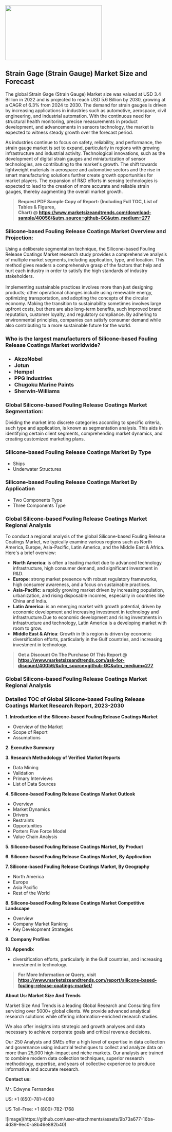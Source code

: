 <p><img class="alignnone size-medium wp-image-20088" src="https://ffe5etoiles.com/wp-content/uploads/2024/12/MST1-300x171.png" alt="" width="300" height="171" /></p><h2>Strain Gage (Strain Gauge) Market Size and Forecast</h2><p>The global Strain Gage (Strain Gauge) Market size was valued at USD 3.4 Billion in 2022 and is projected to reach USD 5.6 Billion by 2030, growing at a CAGR of 6.3% from 2024 to 2030. The demand for strain gauges is driven by increasing applications in industries such as automotive, aerospace, civil engineering, and industrial automation. With the continuous need for structural health monitoring, precise measurements in product development, and advancements in sensors technology, the market is expected to witness steady growth over the forecast period.</p><p>As industries continue to focus on safety, reliability, and performance, the strain gauge market is set to expand, particularly in regions with growing infrastructure and industrial activity. Technological innovations, such as the development of digital strain gauges and miniaturization of sensor technologies, are contributing to the market's growth. The shift towards lightweight materials in aerospace and automotive sectors and the rise in smart manufacturing solutions further create growth opportunities for market players. The expansion of R&D efforts in sensing technologies is expected to lead to the creation of more accurate and reliable strain gauges, thereby augmenting the overall market growth.</p></p><blockquote id="" class=""><strong>Request PDF Sample Copy of Report: (Including Full TOC, List of Tables &amp; Figures, Chart)&nbsp;@&nbsp;<strong><a href="https://www.marketsizeandtrends.com/download-sample/40056/&utm_source=github-GC&utm_medium=277" target="_blank">https://www.marketsizeandtrends.com/download-sample/40056/&utm_source=github-GC&utm_medium=277</a></strong></strong></blockquote><h3 id="" class="">Silicone-based Fouling Release Coatings Market&nbsp;Overview and Projection:</h3><p id="" class="">Using a deliberate segmentation technique, the Silicone-based Fouling Release Coatings Market research study provides a comprehensive analysis of multiple market segments, including application, type, and location. This method gives readers a comprehensive grasp of the factors that help and hurt each industry in order to satisfy the high standards of industry stakeholders. <br /> <br />Implementing sustainable practices involves more than just designing products; other operational changes include using renewable energy, optimizing transportation, and adopting the concepts of the circular economy. Making the transition to sustainability sometimes involves large upfront costs, but there are also long-term benefits, such improved brand reputation, customer loyalty, and regulatory compliance. By adhering to environmental principles, companies can satisfy consumer demand while also contributing to a more sustainable future for the world.</p><h3 id="" class="">Who is the largest manufacturers of&nbsp;Silicone-based Fouling Release Coatings Market worldwide?</h3><h3 class=""><p><ul><li>AkzoNobel </li><li> Jotun </li><li> Hempel </li><li> PPG Industries </li><li> Chugoku Marine Paints </li><li> Sherwin-Williams</li></ul></p></h3><h3 id="" class="">Global&nbsp;Silicone-based Fouling Release Coatings Market Segmentation:</h3><p id="" class="">Dividing the market into discrete categories according to specific criteria, such type and application, is known as segmentation analysis. This aids in identifying certain client segments, comprehending market dynamics, and creating customized marketing plans.</p><h3 id="" class="">Silicone-based Fouling Release Coatings Market&nbsp;By Type</h3><p><p><ul><li>Ships </li><li> Underwater Structures</p></li></ul></p></p><h3 id="" class="">Silicone-based Fouling Release Coatings Market&nbsp;By Application</h3><p class=""><p><ul><li>Two Components Type </li><li> Three Components Type</li></ul></p></p><h3 id="" class="">Global Silicone-based Fouling Release Coatings Market Regional Analysis</h3><p id="" class="">To conduct a regional analysis of the global Silicone-based Fouling Release Coatings Market, we typically examine various regions such as North America, Europe, Asia-Pacific, Latin America, and the Middle East &amp; Africa. Here's a brief overview:</p><ul><li><strong>North America</strong>: is often a leading market due to advanced technology infrastructure, high consumer demand, and significant investment in R&amp;D.</li><li><strong>Europe</strong>: strong market presence with robust regulatory frameworks, high consumer awareness, and a focus on sustainable practices.</li><li><strong>Asia-Pacific</strong>: a rapidly growing market driven by increasing population, urbanization, and rising disposable incomes, especially in countries like China and India.</li><li><strong>Latin America</strong>: is an emerging market with growth potential, driven by economic development and increasing investment in technology and infrastructure.Due to economic development and rising investments in infrastructure and technology, Latin America is a developing market with room to grow.</li><li><strong>Middle East &amp; Africa</strong>: Growth in this region is driven by economic diversification efforts, particularly in the Gulf countries, and increasing investment in technology.</li></ul><blockquote id="" class=""><strong>Get a Discount On The Purchase Of This Report @ <strong><a href="https://www.marketsizeandtrends.com/ask-for-discount/40056/&utm_source=github-GC&utm_medium=277" target="_blank">https://www.marketsizeandtrends.com/ask-for-discount/40056/&utm_source=github-GC&utm_medium=277</a></strong></strong></blockquote><h3 id="" class="">Global Silicone-based Fouling Release Coatings Market Regional Analysis</h3><h3 id="" class="">Detailed TOC of Global Silicone-based Fouling Release Coatings Market Research Report, 2023-2030</h3><p id="" class=""><strong>1. Introduction of the Silicone-based Fouling Release Coatings Market</strong></p><ul><li>Overview of the Market</li><li>Scope of Report</li><li>Assumptions</li></ul><p id="" class=""><strong>2. Executive Summary</strong></p><p id="" class=""><strong>3. Research Methodology of Verified Market Reports</strong></p><ul><li>Data Mining</li><li>Validation</li><li>Primary Interviews</li><li>List of Data Sources</li></ul><p id="" class=""><strong>4. Silicone-based Fouling Release Coatings Market Outlook</strong></p><ul><li>Overview</li><li>Market Dynamics</li><li>Drivers</li><li>Restraints</li><li>Opportunities</li><li>Porters Five Force Model</li><li>Value Chain Analysis</li></ul><p id="" class=""><strong>5. Silicone-based Fouling Release Coatings Market, By Product</strong></p><p id="" class=""><strong>6. Silicone-based Fouling Release Coatings Market, By Application</strong></p><p id="" class=""><strong>7. Silicone-based Fouling Release Coatings Market, By Geography</strong></p><ul><li>North America</li><li>Europe</li><li>Asia Pacific</li><li>Rest of the World</li></ul><p id="" class=""><strong>8. Silicone-based Fouling Release Coatings Market Competitive Landscape</strong></p><ul><li>Overview</li><li>Company Market Ranking</li><li>Key Development Strategies</li></ul><p id="" class=""><strong>9. Company Profiles</strong></p><p id="" class=""><strong>10. Appendix</strong></p><ul><li>diversification efforts, particularly in the Gulf countries, and increasing investment in technology.</li></ul><blockquote id="" class=""><strong>For More Information or Query, visit <strong><strong><a href="https://www.marketsizeandtrends.com/report/silicone-based-fouling-release-coatings-market/" target="_blank">https://www.marketsizeandtrends.com/report/silicone-based-fouling-release-coatings-market/</a></strong></strong></strong></blockquote><p id="" class=""><strong>About Us: Market Size And Trends</strong></p><p id="" class="">Market Size And Trends is a leading Global Research and Consulting firm servicing over 5000+ global clients. We provide advanced analytical research solutions while offering information-enriched research studies.</p><p id="" class="">We also offer insights into strategic and growth analyses and data necessary to achieve corporate goals and critical revenue decisions.</p><p id="" class="">Our 250 Analysts and SMEs offer a high level of expertise in data collection and governance using industrial techniques to collect and analyze data on more than 25,000 high-impact and niche markets. Our analysts are trained to combine modern data collection techniques, superior research methodology, expertise, and years of collective experience to produce informative and accurate research.</p><p id="" class=""><strong>Contact us:</strong></p><p id="" class="">Mr. Edwyne Fernandes</p><p id="" class="">US: +1 (650)-781-4080</p><p id="" class="">US Toll-Free: +1 (800)-782-1768</p>
![image](https://github.com/user-attachments/assets/9b73a677-16ba-4d39-9ec0-a8b46e882b40)

